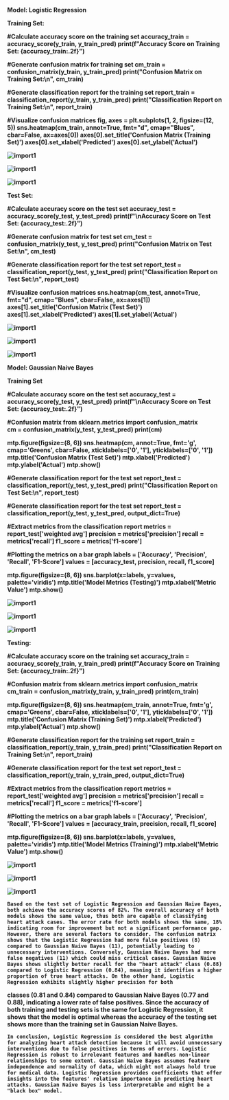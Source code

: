 <b>Model: Logistic Regression<b>

<b>Training Set:<b>

#Calculate accuracy score on the training set
accuracy_train = accuracy_score(y_train, y_train_pred)
print(f"Accuracy Score on Training Set: {accuracy_train:.2f}")

#Generate confusion matrix for training set
cm_train = confusion_matrix(y_train, y_train_pred)
print("Confusion Matrix on Training Set:\n", cm_train)

#Generate classification report for the training set
report_train = classification_report(y_train, y_train_pred)
print("Classification Report on Training Set:\n", report_train)

#Visualize confusion matrices
fig, axes = plt.subplots(1, 2, figsize=(12, 5))
sns.heatmap(cm_train, annot=True, fmt="d", cmap="Blues", cbar=False, ax=axes[0])
axes[0].set_title('Confusion Matrix (Training Set)')
axes[0].set_xlabel('Predicted')
axes[0].set_ylabel('Actual')

![import1](https://drive.google.com/uc?id=1muZb56sj8M8nahIV25U_ySLWR6AEUXVC)

![import1](https://drive.google.com/uc?id=1_UpP0OW42U_ZysEIAF9kIsQcOawF3Cb4)

![import1](https://drive.google.com/uc?id=13h5HYPpEylyLeeg1NWcGHJZGJqHRgG8V)


<b>Test Set:<b>

#Calculate accuracy score on the test set
accuracy_test = accuracy_score(y_test, y_test_pred)
print(f"\nAccuracy Score on Test Set: {accuracy_test:.2f}")

#Generate confusion matrix for test set
cm_test = confusion_matrix(y_test, y_test_pred)
print("Confusion Matrix on Test Set:\n", cm_test)

#Generate classification report for the test set
report_test = classification_report(y_test, y_test_pred)
print("Classification Report on Test Set:\n", report_test)

#Visualize confusion matrices
sns.heatmap(cm_test, annot=True, fmt="d", cmap="Blues", cbar=False, ax=axes[1])
axes[1].set_title('Confusion Matrix (Test Set)')
axes[1].set_xlabel('Predicted')
axes[1].set_ylabel('Actual')

![import1](https://drive.google.com/uc?id=1w7MU55fOXMYw9-60tJdI6UZknUmHh3A6)

![import1](https://drive.google.com/uc?id=12NBvipS7LSJoOfpqmZbEQdpUv3kRyOPx)

![import1](https://drive.google.com/uc?id=12vy6Edlc0NlThjKS-r0z7FKqHlxdGlVf)


<b>Model: Gaussian Naive Bayes<b>

<b>Training Set<b>

#Calculate accuracy score on the test set
accuracy_test = accuracy_score(y_test, y_test_pred)
print(f"\nAccuracy Score on Test Set: {accuracy_test:.2f}")

#Confusion matrix
from sklearn.metrics import confusion_matrix  
cm = confusion_matrix(y_test, y_test_pred) 
print(cm)

mtp.figure(figsize=(8, 6))
sns.heatmap(cm, annot=True, fmt='g', cmap='Greens', cbar=False,
            xticklabels=['0', '1'],
            yticklabels=['0', '1'])
mtp.title('Confusion Matrix (Test Set)')
mtp.xlabel('Predicted')
mtp.ylabel('Actual')
mtp.show()

#Generate classification report for the test set
report_test = classification_report(y_test, y_test_pred)
print("Classification Report on Test Set:\n", report_test)

#Generate classification report for the test set
report_test = classification_report(y_test, y_test_pred, output_dict=True)

#Extract metrics from the classification report
metrics = report_test['weighted avg']
precision = metrics['precision']
recall = metrics['recall']
f1_score = metrics['f1-score']

#Plotting the metrics on a bar graph
labels = ['Accuracy', 'Precision', 'Recall', 'F1-Score']
values = [accuracy_test, precision, recall, f1_score]

mtp.figure(figsize=(8, 6))
sns.barplot(x=labels, y=values, palette='viridis')
mtp.title('Model Metrics (Testing)')
mtp.xlabel('Metric Value')
mtp.show()

![import1](https://drive.google.com/uc?id=13395Umd5Nihfs15K9hpeV4tuZn3mP12A)

![import1](https://drive.google.com/uc?id=1mf_nH0YJ8ujQJKFELpM2siJuzivspg9e)

![import1](https://drive.google.com/uc?id=1PCDxnSAhN2KkdbMJYuB6hyHW9CcYEs0c)


<b>Testing:<b>

#Calculate accuracy score on the training set
accuracy_train = accuracy_score(y_train, y_train_pred)
print(f"Accuracy Score on Training Set: {accuracy_train:.2f}")

#Confusion matrix
from sklearn.metrics import confusion_matrix  
cm_train = confusion_matrix(y_train, y_train_pred) 
print(cm_train)

mtp.figure(figsize=(8, 6))
sns.heatmap(cm_train, annot=True, fmt='g', cmap='Greens', cbar=False,
            xticklabels=['0', '1'],
            yticklabels=['0', '1'])
mtp.title('Confusion Matrix (Training Set)')
mtp.xlabel('Predicted')
mtp.ylabel('Actual')
mtp.show()

#Generate classification report for the training set
report_train = classification_report(y_train, y_train_pred)
print("Classification Report on Training Set:\n", report_train)

#Generate classification report for the test set
report_test = classification_report(y_train, y_train_pred, output_dict=True)

#Extract metrics from the classification report
metrics = report_test['weighted avg']
precision = metrics['precision']
recall = metrics['recall']
f1_score = metrics['f1-score']

#Plotting the metrics on a bar graph
labels = ['Accuracy', 'Precision', 'Recall', 'F1-Score']
values = [accuracy_train, precision, recall, f1_score]

mtp.figure(figsize=(8, 6))
sns.barplot(x=labels, y=values, palette='viridis')
mtp.title('Model Metrics (Training)')
mtp.xlabel('Metric Value')
mtp.show()

![import1](https://drive.google.com/uc?id=1u1I7gvosKDCVNfJkMXSqcCZOkfLhmiqD)

![import1](https://drive.google.com/uc?id=1SVC73bw-WQ90NoAgQW2oOSq1lMr7fkkL)

![import1](https://drive.google.com/uc?id=1tc0fVrJxsIYO3AAH1ZmDQTK9g0BePLHS)


    Based on the test set of Logistic Regression and Gaussian Naive Bayes, both achieve the accuracy scores of 82%. The overall accuracy of both models shows the same value, thus both are capable of classifying heart attack cases. The error rate for both models shows the same, 18% indicating room for improvement but not a significant performance gap. However, there are several factors to consider. The confusion matrix shows that the Logistic Regression had more false positives (8) compared to Gaussian Naive Bayes (11), potentially leading to unnecessary interventions. Conversely, Gaussian Naive Bayes had more false negatives (11) which could miss critical cases. Gaussian Naive Bayes shows slightly better recall for the "heart attack" class (0.88) compared to Logistic Regression (0.84), meaning it identifies a higher proportion of true heart attacks. On the other hand, Logistic Regression exhibits slightly higher precision for both
classes (0.81 and 0.84) compared to Gaussian Naive Bayes (0.77 and 0.88), indicating a lower rate of false positives. Since the accuracy of both training and testing sets is the same for Logistic Regression, it shows that the model is optimal whereas the accuracy of the testing set shows more than the training set in Gaussian Naive Bayes. 

    In conclusion, Logistic Regression is considered the best algorithm for analyzing heart attack detection because it will avoid unnecessary interventions due to false positives in terms of errors. Logistic Regression is robust to irrelevant features and handles non-linear relationships to some extent. Gaussian Naive Bayes assumes feature independence and normality of data, which might not always hold true for medical data. Logistic Regression provides coefficients that offer insights into the features' relative importance in predicting heart attacks. Gaussian Naive Bayes is less interpretable and might be a "black box" model.  






